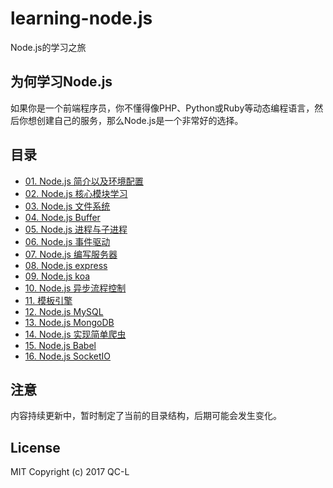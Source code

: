 # learning-node.js
Node.js的学习之旅
## 为何学习Node.js
如果你是一个前端程序员，你不懂得像PHP、Python或Ruby等动态编程语言，然后你想创建自己的服务，那么Node.js是一个非常好的选择。
## 目录
* [01. Node.js 简介以及环境配置](./docs/01.Node.js简介以及环境配置.md)
* [02. Node.js 核心模块学习]()
* [03. Node.js 文件系统]()
* [04. Node.js Buffer]()
* [05. Node.js 进程与子进程]()
* [06. Node.js 事件驱动]()
* [07. Node.js 编写服务器]()
* [08. Node.js express]()
* [09. Node.js koa]()
* [10. Node.js 异步流程控制]()
* [11. 模板引擎]()
* [12. Node.js MySQL]()
* [13.  Node.js MongoDB]()
* [14. Node.js 实现简单爬虫]()
* [15. Node.js Babel]()
* [16. Node.js SocketIO]()
## 注意
内容持续更新中，暂时制定了当前的目录结构，后期可能会发生变化。
## License
MIT Copyright (c) 2017 QC-L